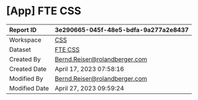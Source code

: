 



# [App] FTE CSS

|Report ID|3e290665-045f-48e5-bdfa-9a277a2e8437|
| :--- | :--- |
|Workspace|[CSS](../Workspaces/CSS.md)|
|Dataset|[FTE CSS](../Datasets/FTE-CSS.md)|
|Created By|Bernd.Reiser@rolandberger.com|
|Created Date|April 17, 2023 07:58:16|
|Modified By|Bernd.Reiser@rolandberger.com|
|Modified Date|April 27, 2023 09:59:24|
